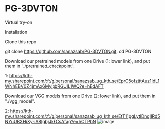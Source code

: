 # PG-3DVTON
Virtual try-on

Installation

Clone this repo


git clone https://github.com/sanazsab/PG-3DVTON.git. 
cd PG-3DVTON

Download our pretrained models from one Drive (1: lower link), and put them in "./pretrained_checkpoint".

1: https://kth-my.sharepoint.com/:f:/g/personal/sanazsab_ug_kth_se/EprC5ofzjttAuz1IdL1WNhEBV0Z4jmAx6MyipbRGUIL1WQ?e=hEdAFT

Download our VGG models from one Drive (2: lower link), and put them in "./vgg_model".

2: https://kth-my.sharepoint.com/:f:/g/personal/sanazsab_ug_kth_se/EtT11pgLytlDngIIRd5NYuUBXHiXy-iA8IgbjJkFCsAfag?e=hCTPbN
![image](https://user-images.githubusercontent.com/88779083/167309836-3b6e2585-bf42-44a3-a268-2893e3575b66.png)
